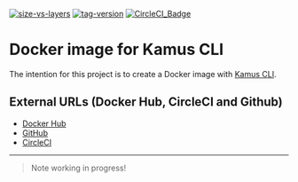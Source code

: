 [![size-vs-layers](https://images.microbadger.com/badges/image/lozanomatheus/docker_kamus_cli:0.2.7-22.svg)](https://microbadger.com/images/lozanomatheus/docker_kamus_cli:0.2.7-22 "Size vs Layers")
[![tag-version](https://images.microbadger.com/badges/version/lozanomatheus/docker_kamus_cli:0.2.7-22.svg)](https://microbadger.com/images/lozanomatheus/docker_kamus_cli:0.2.7-22 "Tag Version")
[![CircleCI_Badge](https://img.shields.io/circleci/build/github/LozanoMatheus/docker_kamus_cli/master.svg?style=plastic)](https://circleci.com/gh/LozanoMatheus/docker_kamus_cli/tree/master)

# Docker image for Kamus CLI

The intention for this project is to create a Docker image with [Kamus CLI](https://github.com/Soluto/kamus).

## External URLs (Docker Hub, CircleCI and Github)

* [Docker Hub](https://hub.docker.com/r/lozanomatheus/kamus_cli)
* [GitHub](https://github.com/LozanoMatheus/docker_kamus_cli)
* [CircleCI](https://circleci.com/gh/LozanoMatheus/docker_kamus_cli)

---

> Note working in progress!
